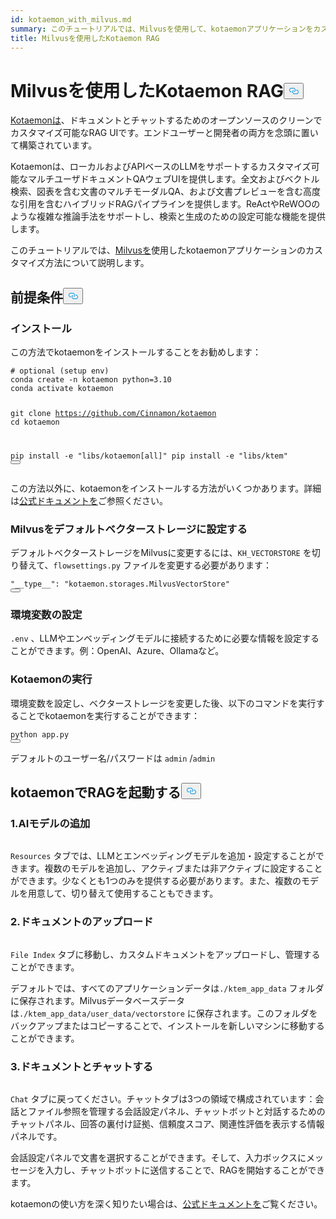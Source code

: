 ```yaml
---
id: kotaemon_with_milvus.md
summary: このチュートリアルでは、Milvusを使用して、kotaemonアプリケーションをカスタマイズする方法を説明します。
title: Milvusを使用したKotaemon RAG
---
```

<h1 id="Kotaemon-RAG-with-Milvus" class="common-anchor-header">Milvusを使用したKotaemon RAG<button data-href="#Kotaemon-RAG-with-Milvus" class="anchor-icon" translate="no">
      <svg translate="no"
        aria-hidden="true"
        focusable="false"
        height="20"
        version="1.1"
        viewBox="0 0 16 16"
        width="16"
      >
        <path
          fill="#0092E4"
          fill-rule="evenodd"
          d="M4 9h1v1H4c-1.5 0-3-1.69-3-3.5S2.55 3 4 3h4c1.45 0 3 1.69 3 3.5 0 1.41-.91 2.72-2 3.25V8.59c.58-.45 1-1.27 1-2.09C10 5.22 8.98 4 8 4H4c-.98 0-2 1.22-2 2.5S3 9 4 9zm9-3h-1v1h1c1 0 2 1.22 2 2.5S13.98 12 13 12H9c-.98 0-2-1.22-2-2.5 0-.83.42-1.64 1-2.09V6.25c-1.09.53-2 1.84-2 3.25C6 11.31 7.55 13 9 13h4c1.45 0 3-1.69 3-3.5S14.5 6 13 6z"
        ></path>
      </svg>
    </button></h1><p><a href="https://github.com/Cinnamon/kotaemon">Kotaemonは</a>、ドキュメントとチャットするためのオープンソースのクリーンでカスタマイズ可能なRAG UIです。エンドユーザーと開発者の両方を念頭に置いて構築されています。</p>
<p>Kotaemonは、ローカルおよびAPIベースのLLMをサポートするカスタマイズ可能なマルチユーザドキュメントQAウェブUIを提供します。全文およびベクトル検索、図表を含む文書のマルチモーダルQA、および文書プレビューを含む高度な引用を含むハイブリッドRAGパイプラインを提供します。ReActやReWOOのような複雑な推論手法をサポートし、検索と生成のための設定可能な機能を提供します。</p>
<p>このチュートリアルでは、<a href="https://milvus.io/">Milvusを</a>使用したkotaemonアプリケーションのカスタマイズ方法について説明します。</p>
<h2 id="Prerequisites" class="common-anchor-header">前提条件<button data-href="#Prerequisites" class="anchor-icon" translate="no">
      <svg translate="no"
        aria-hidden="true"
        focusable="false"
        height="20"
        version="1.1"
        viewBox="0 0 16 16"
        width="16"
      >
        <path
          fill="#0092E4"
          fill-rule="evenodd"
          d="M4 9h1v1H4c-1.5 0-3-1.69-3-3.5S2.55 3 4 3h4c1.45 0 3 1.69 3 3.5 0 1.41-.91 2.72-2 3.25V8.59c.58-.45 1-1.27 1-2.09C10 5.22 8.98 4 8 4H4c-.98 0-2 1.22-2 2.5S3 9 4 9zm9-3h-1v1h1c1 0 2 1.22 2 2.5S13.98 12 13 12H9c-.98 0-2-1.22-2-2.5 0-.83.42-1.64 1-2.09V6.25c-1.09.53-2 1.84-2 3.25C6 11.31 7.55 13 9 13h4c1.45 0 3-1.69 3-3.5S14.5 6 13 6z"
        ></path>
      </svg>
    </button></h2><h3 id="Installation" class="common-anchor-header">インストール</h3><p>この方法でkotaemonをインストールすることをお勧めします：</p>
<pre><code translate="no" class="language-shell"><span class="hljs-meta prompt_"># </span><span class="language-bash">optional (setup <span class="hljs-built_in">env</span>)</span>
conda create -n kotaemon python=3.10
conda activate kotaemon

git clone https://github.com/Cinnamon/kotaemon
cd kotaemon

pip install -e &quot;libs/kotaemon[all]&quot;
pip install -e &quot;libs/ktem&quot;
<button class="copy-code-btn"></button></code></pre>
<p>この方法以外に、kotaemonをインストールする方法がいくつかあります。詳細は<a href="https://github.com/Cinnamon/kotaemon?tab=readme-ov-file#installation">公式ドキュメントを</a>ご参照ください。</p>
<h3 id="Set-Milvus-as-the-default-vector-storage" class="common-anchor-header">Milvusをデフォルトベクターストレージに設定する</h3><p>デフォルトベクターストレージをMilvusに変更するには、<code translate="no">KH_VECTORSTORE</code> を切り替えて、<code translate="no">flowsettings.py</code> ファイルを変更する必要があります：</p>
<pre><code translate="no" class="language-python"><span class="hljs-string">&quot;__type__&quot;</span>: <span class="hljs-string">&quot;kotaemon.storages.MilvusVectorStore&quot;</span>
<button class="copy-code-btn"></button></code></pre>
<h3 id="Set-Environment-Variables" class="common-anchor-header">環境変数の設定</h3><p><code translate="no">.env</code> 、LLMやエンベッディングモデルに接続するために必要な情報を設定することができます。例：OpenAI、Azure、Ollamaなど。</p>
<h3 id="Run-Kotaemon" class="common-anchor-header">Kotaemonの実行</h3><p>環境変数を設定し、ベクターストレージを変更した後、以下のコマンドを実行することでkotaemonを実行することができます：</p>
<pre><code translate="no" class="language-shell">python app.py
<button class="copy-code-btn"></button></code></pre>
<p>デフォルトのユーザー名/パスワードは <code translate="no">admin</code> /<code translate="no">admin</code></p>
<h2 id="Start-RAG-with-kotaemon" class="common-anchor-header">kotaemonでRAGを起動する<button data-href="#Start-RAG-with-kotaemon" class="anchor-icon" translate="no">
      <svg translate="no"
        aria-hidden="true"
        focusable="false"
        height="20"
        version="1.1"
        viewBox="0 0 16 16"
        width="16"
      >
        <path
          fill="#0092E4"
          fill-rule="evenodd"
          d="M4 9h1v1H4c-1.5 0-3-1.69-3-3.5S2.55 3 4 3h4c1.45 0 3 1.69 3 3.5 0 1.41-.91 2.72-2 3.25V8.59c.58-.45 1-1.27 1-2.09C10 5.22 8.98 4 8 4H4c-.98 0-2 1.22-2 2.5S3 9 4 9zm9-3h-1v1h1c1 0 2 1.22 2 2.5S13.98 12 13 12H9c-.98 0-2-1.22-2-2.5 0-.83.42-1.64 1-2.09V6.25c-1.09.53-2 1.84-2 3.25C6 11.31 7.55 13 9 13h4c1.45 0 3-1.69 3-3.5S14.5 6 13 6z"
        ></path>
      </svg>
    </button></h2><h3 id="1-Add-your-AI-models" class="common-anchor-header">1.AIモデルの追加</h3><p>
  <span class="img-wrapper">
    <img translate="no" src="/docs/v2.6.x/assets/kotaemon_1.png" alt="" class="doc-image" id="" />
    <span></span>
  </span>
</p>
<p><code translate="no">Resources</code> タブでは、LLMとエンベッディングモデルを追加・設定することができます。複数のモデルを追加し、アクティブまたは非アクティブに設定することができます。少なくとも1つのみを提供する必要があります。また、複数のモデルを用意して、切り替えて使用することもできます。</p>
<h3 id="2-Upload-your-documents" class="common-anchor-header">2.ドキュメントのアップロード</h3><p>
  <span class="img-wrapper">
    <img translate="no" src="/docs/v2.6.x/assets/kotaemon_2.png" alt="" class="doc-image" id="" />
    <span></span>
  </span>
</p>
<p><code translate="no">File Index</code> タブに移動し、カスタムドキュメントをアップロードし、管理することができます。</p>
<p>デフォルトでは、すべてのアプリケーションデータは<code translate="no">./ktem_app_data</code> フォルダに保存されます。Milvusデータベースデータは<code translate="no">./ktem_app_data/user_data/vectorstore</code> に保存されます。このフォルダをバックアップまたはコピーすることで、インストールを新しいマシンに移動することができます。</p>
<h3 id="3-Chat-with-your-documents" class="common-anchor-header">3.ドキュメントとチャットする</h3><p>
  <span class="img-wrapper">
    <img translate="no" src="/docs/v2.6.x/assets/kotaemon_3.png" alt="" class="doc-image" id="" />
    <span></span>
  </span>
</p>
<p><code translate="no">Chat</code> タブに戻ってください。チャットタブは3つの領域で構成されています：会話とファイル参照を管理する会話設定パネル、チャットボットと対話するためのチャットパネル、回答の裏付け証拠、信頼度スコア、関連性評価を表示する情報パネルです。</p>
<p>会話設定パネルで文書を選択することができます。そして、入力ボックスにメッセージを入力し、チャットボットに送信することで、RAGを開始することができます。</p>
<p>kotaemonの使い方を深く知りたい場合は、<a href="https://cinnamon.github.io/kotaemon/usage/">公式ドキュメントを</a>ご覧ください。</p>
